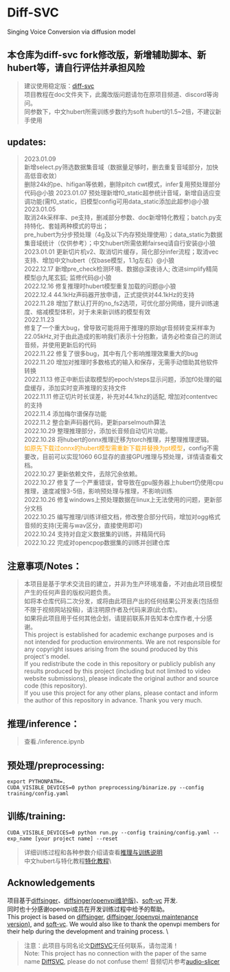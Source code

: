 # Diff-SVC

Singing Voice Conversion via diffusion model

## 本仓库为diff-svc fork修改版，新增辅助脚本、新hubert等，请自行评估并承担风险

> 建议使用稳定版：[diff-svc](https://github.com/prophesier/diff-svc) \
> 项目教程在doc文件夹下，此魔改版问题请勿在原项目频道、discord等询问。 \
> 同参数下，中文hubert所需训练步数约为soft hubert的1.5~2倍，不建议新手使用

## updates:

> 2023.01.09 \
> 新增select.py筛选数据集音域（数据量足够时，删去重复音域部分，加快高低音收敛）\
> 删除24k的pe、hifigan等依赖，删除pitch cwt模式，infer复用预处理部分代码@小狼
> 2023.01.07 预处理新增f0_static超参统计音域，新增自适应变调功能(需f0_static，旧模型config可用data_static添加此超参)@小狼
> 2023.01.05 \
> 取消24k采样率、pe支持，删减部分参数、doc新增特化教程；batch.py支持特化、套娃两种模式的导出；\
> pre_hubert为分步预处理（4g及以下内存预处理使用）；data_static为数据集音域统计（仅供参考）；中文hubert所需依赖fairseq请自行安装@小狼\
> 2023.01.01 更新切片机v2、取消切片缓存，简化部分infer流程；取消vec支持、增加中文hubert（仅base模型，1.1g左右）@小狼\
> 2022.12.17 新增pre_check检测环境、数据@深夜诗人; 改进simplify精简模型@九尾玄狐; 监修代码@小狼\
> 2022.12.16 修复推理时hubert模型重复加载的问题@小狼\
> 2022.12.4 44.1kHz声码器开放申请，正式提供对44.1kHz的支持\
> 2022.11.28 增加了默认打开的no_fs2选项，可优化部分网络，提升训练速度、缩减模型体积，对于未来新训练的模型有效\
> 2022.11.23 \
> 修复了一个重大bug，曾导致可能将用于推理的原始gt音频转变采样率为22.05kHz,对于由此造成的影响我们表示十分抱歉，请务必检查自己的测试音频，并使用更新后的代码\
> 2022.11.22 修复了很多bug，其中有几个影响推理效果重大的bug\
> 2022.11.20 增加对推理时多数格式的输入和保存，无需手动借助其他软件转换\
> 2022.11.13 修正中断后读取模型的epoch/steps显示问题，添加f0处理的磁盘缓存，添加实时变声推理的支持文件\
> 2022.11.11 修正切片时长误差，补充对44.1khz的适配, 增加对contentvec的支持\
> 2022.11.4 添加梅尔谱保存功能\
> 2022.11.2 整合新声码器代码，更新parselmouth算法\
> 2022.10.29 整理推理部分，添加长音频自动切片功能。\
> 2022.10.28 将hubert的onnx推理迁移为torch推理，并整理推理逻辑。\
<font color=#FFA500>如原先下载过onnx的hubert模型需重新下载并替换为pt模型</font>，config不需要改，目前可以实现1060
> 6G显存的直接GPU推理与预处理，详情请查看文档。\
> 2022.10.27 更新依赖文件，去除冗余依赖。\
> 2022.10.27 修复了一个严重错误，曾导致在gpu服务器上hubert仍使用cpu推理，速度减慢3-5倍，影响预处理与推理，不影响训练\
> 2022.10.26 修复windows上预处理数据在linux上无法使用的问题，更新部分文档\
> 2022.10.25 编写推理/训练详细文档，修改整合部分代码，增加对ogg格式音频的支持(无需与wav区分，直接使用即可)\
> 2022.10.24 支持对自定义数据集的训练，并精简代码\
> 2022.10.22 完成对opencpop数据集的训练并创建仓库

## 注意事项/Notes：

> 本项目是基于学术交流目的建立，并非为生产环境准备，不对由此项目模型产生的任何声音的版权问题负责。\
> 如将本仓库代码二次分发，或将由此项目产出的任何结果公开发表(包括但不限于视频网站投稿)，请注明原作者及代码来源(此仓库)。\
> 如果将此项目用于任何其他企划，请提前联系并告知本仓库作者,十分感谢。\
> This project is established for academic exchange purposes and is not intended for production environments. We are not
> responsible for any copyright issues arising from the sound produced by this project's model. \
> If you redistribute the code in this repository or publicly publish any results produced by this project (including
> but
> not limited to video website submissions), please indicate the original author and source code (this repository). \
> If you use this project for any other plans, please contact and inform the author of this repository in advance. Thank
> you very much.

## 推理/inference：

> 查看./inference.ipynb

## 预处理/preprocessing:

```
export PYTHONPATH=.
CUDA_VISIBLE_DEVICES=0 python preprocessing/binarize.py --config training/config.yaml
```

## 训练/training:

```
CUDA_VISIBLE_DEVICES=0 python run.py --config training/config.yaml --exp_name [your project name] --reset 
```

> 详细训练过程和各种参数介绍请查看[推理与训练说明](./doc/train_and_inference.markdown)\
> 中文hubert与特化教程[特化教程](./doc/advanced_skills.markdown)\

## Acknowledgements

项目基于[diffsinger](https://github.com/MoonInTheRiver/DiffSinger)、[diffsinger(openvpi维护版)](https://github.com/openvpi/DiffSinger)、[soft-vc](https://github.com/bshall/soft-vc)
开发.\
同时也十分感谢openvpi成员在开发训练过程中给予的帮助。\
This project is based
on [diffsinger](https://github.com/MoonInTheRiver/DiffSinger), [diffsinger (openvpi maintenance version)](https://github.com/openvpi/DiffSinger),
and [soft-vc](https://github.com/bshall/soft-vc). We would also like to thank the openvpi members for their help during
the development and training process. \
> 注意：此项目与同名论文[DiffSVC](https://arxiv.org/abs/2105.13871)无任何联系，请勿混淆！\
> Note: This project has no connection with the paper of the same name [DiffSVC](https://arxiv.org/abs/2105.13871),
> please
> do not confuse them!
> 音频切片参考[audio-slicer](https://github.com/openvpi/audio-slicer)